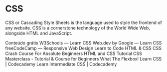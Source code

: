 # CSS

CSS or Cascading Style Sheets is the language used to style the frontend of any website. CSS is a cornerstone technology of the World Wide Web, alongside HTML and JavaScript.

<ResourceGroupTitle>Conteúdo grátis</ResourceGroupTitle>
<BadgeLink colorScheme='yellow' badgeText='Read' href='https://www.w3schools.com/css/'>W3Schools — Learn CSS</BadgeLink>
<BadgeLink colorScheme='yellow' badgeText='Read' href='https://web.dev/learn/css/'>Web.dev by Google — Learn CSS</BadgeLink>
<BadgeLink colorScheme='yellow' badgeText='Read' href='https://www.freecodecamp.org/learn/responsive-web-design/'>freeCodeCamp — Responsive Web Design</BadgeLink>
<BadgeLink colorScheme='yellow' badgeText='Read' href='https://learn.shayhowe.com/html-css/building-your-first-web-page/'>Learn to Code HTML & CSS</BadgeLink>
<BadgeLink colorScheme='green' badgeText='Course' href='https://www.youtube.com/watch?v=yfoY53QXEnI'>CSS Crash Course For Absolute Beginners</BadgeLink>
<BadgeLink colorScheme='green' badgeText='Course' href='https://www.youtube.com/watch?v=D-h8L5hgW-w'>HTML and CSS Tutorial</BadgeLink>
<BadgeLink colorScheme='green' badgeText='Course' href='https://www.youtube.com/watch?v=FqmB-Zj2-PA'>CSS Masterclass - Tutorial & Course for Beginners</BadgeLink>
<BadgeLink colorScheme='green' badgeText='Course' href='https://flexbox.io/'>What The Flexbox!</BadgeLink>
<BadgeLink colorScheme='green' badgeText='Course' href='https://www.codecademy.com/learn/learn-css'>Learn CSS | Codecademy</BadgeLink>
<BadgeLink colorScheme='green' badgeText='Course' href='https://www.codecademy.com/learn/learn-intermediate-css'>Learn Intermediate CSS | Codecademy</BadgeLink>
